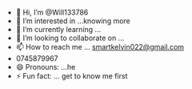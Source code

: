 - 👋 Hi, I’m @Will133786
- 👀 I’m interested in ...knowing more
- 🌱 I’m currently learning ...
- 💞️ I’m looking to collaborate on ...
- 📫 How to reach me ... smartkelvin022@gmail.com
- 0745879967
- 😄 Pronouns: ...he
- ⚡ Fun fact: ... get to know me first

<!---
Will133786/Will133786 is a ✨ special ✨ repository because its `README.md` (this file) appears on your GitHub profile.
You can click the Preview link to take a look at your changes.
--->
